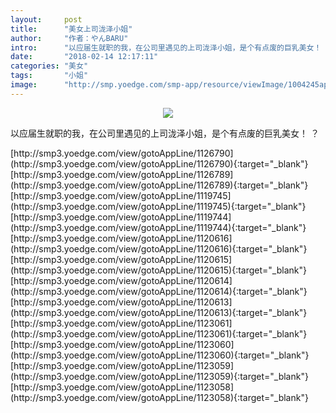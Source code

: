 ```yaml
---
layout:     post
title:      "美女上司泷泽小姐"
author:     "作者：やんBARU"
intro:      "以应届生就职的我，在公司里遇见的上司泷泽小姐，是个有点废的巨乳美女！ ？"
date:       "2018-02-14 12:17:11"
categories: "美女"
tags:       "小姐"
image:      "http://smp.yoedge.com/smp-app/resource/viewImage/1004245appline.png"
---
```

<div style="text-align: center">
<p><img src="http://smp.yoedge.com/smp-app/resource/viewImage/1004245appline.png"/></p>
</div>
<p class="post-meta">
<span>以应届生就职的我，在公司里遇见的上司泷泽小姐，是个有点废的巨乳美女！ ？</span>
</p>
[http://smp3.yoedge.com/view/gotoAppLine/1126790](http://smp3.yoedge.com/view/gotoAppLine/1126790){:target="_blank"}
[http://smp3.yoedge.com/view/gotoAppLine/1126789](http://smp3.yoedge.com/view/gotoAppLine/1126789){:target="_blank"}
[http://smp3.yoedge.com/view/gotoAppLine/1119745](http://smp3.yoedge.com/view/gotoAppLine/1119745){:target="_blank"}
[http://smp3.yoedge.com/view/gotoAppLine/1119744](http://smp3.yoedge.com/view/gotoAppLine/1119744){:target="_blank"}
[http://smp3.yoedge.com/view/gotoAppLine/1120616](http://smp3.yoedge.com/view/gotoAppLine/1120616){:target="_blank"}
[http://smp3.yoedge.com/view/gotoAppLine/1120615](http://smp3.yoedge.com/view/gotoAppLine/1120615){:target="_blank"}
[http://smp3.yoedge.com/view/gotoAppLine/1120614](http://smp3.yoedge.com/view/gotoAppLine/1120614){:target="_blank"}
[http://smp3.yoedge.com/view/gotoAppLine/1120613](http://smp3.yoedge.com/view/gotoAppLine/1120613){:target="_blank"}
[http://smp3.yoedge.com/view/gotoAppLine/1123061](http://smp3.yoedge.com/view/gotoAppLine/1123061){:target="_blank"}
[http://smp3.yoedge.com/view/gotoAppLine/1123060](http://smp3.yoedge.com/view/gotoAppLine/1123060){:target="_blank"}
[http://smp3.yoedge.com/view/gotoAppLine/1123059](http://smp3.yoedge.com/view/gotoAppLine/1123059){:target="_blank"}
[http://smp3.yoedge.com/view/gotoAppLine/1123058](http://smp3.yoedge.com/view/gotoAppLine/1123058){:target="_blank"}


